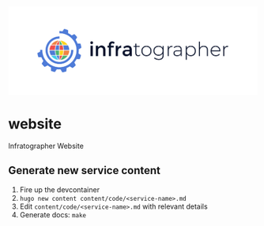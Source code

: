 ![logo](https://github.com/infratographer/website/blob/main/source/theme/assets/pictures/logo.jpg?raw=true)
# website

Infratographer Website

## Generate new service content

1. Fire up the devcontainer
2. `hugo new content content/code/<service-name>.md`
3. Edit `content/code/<service-name>.md` with relevant details
4. Generate docs: `make`
